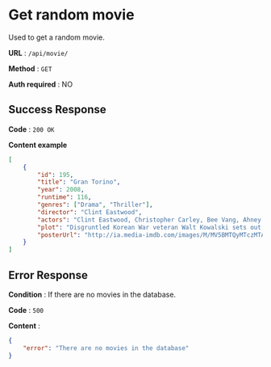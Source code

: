 # Get random movie

Used to get a random movie.

**URL** : `/api/movie/`

**Method** : `GET`

**Auth required** : NO

## Success Response

**Code** : `200 OK`

**Content example**

```json
[
    {
        "id": 195,
        "title": "Gran Torino",
        "year": 2008,
        "runtime": 116,
        "genres": ["Drama", "Thriller"],
        "director": "Clint Eastwood",
        "actors": "Clint Eastwood, Christopher Carley, Bee Vang, Ahney Her",
        "plot": "Disgruntled Korean War veteran Walt Kowalski sets out to reform his neighbor, a Hmong teenager who tried to steal Kowalski's prized possession: a 1972 Gran Torino.",
        "posterUrl": "http://ia.media-imdb.com/images/M/MV5BMTQyMTczMTAxMl5BMl5BanBnXkFtZTcwOTc1ODE0Mg@@._V1_SX300.jpg"
    }
]
```

## Error Response

**Condition** : If there are no movies in the database.

**Code** : `500`

**Content** :

```json
{
    "error": "There are no movies in the database"
}
```
